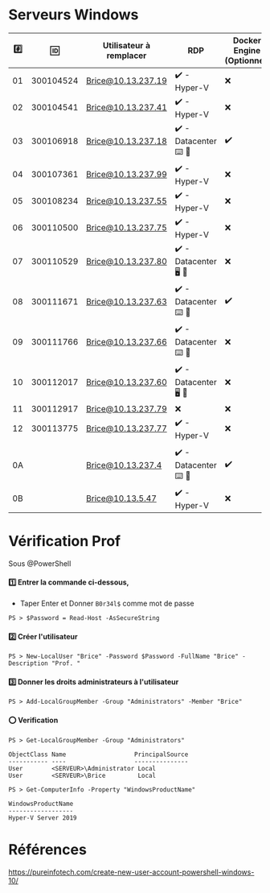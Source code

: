 # Serveurs Windows


|:hash:| :id:      | Utilisateur à remplacer | RDP                                                     | Docker Engine (Optionnel)    | 
|------|-----------|-------------------------|---------------------------------------------------------|------------------------------|
| 01   | 300104524 | Brice@10.13.237.19      |:heavy_check_mark: - Hyper-V                             |:x:                           |
| 02   | 300104541 | Brice@10.13.237.41      |:heavy_check_mark: - Hyper-V                             |:x:                           |
| 03   | 300106918 | Brice@10.13.237.18      |:heavy_check_mark: - Datacenter :keyboard: :key:         |:heavy_check_mark:            |
| 04   | 300107361 | Brice@10.13.237.99      |:heavy_check_mark: - Hyper-V                             |:x:                           |
| 05   | 300108234 | Brice@10.13.237.55      |:heavy_check_mark: - Hyper-V                             |:x:                           |
| 06   | 300110500 | Brice@10.13.237.75      |:heavy_check_mark: - Hyper-V                             |:x:                           |
| 07   | 300110529 | Brice@10.13.237.80      |:heavy_check_mark: - Datacenter :desktop_computer: :key: |:x:                           |
| 08   | 300111671 | Brice@10.13.237.63      |:heavy_check_mark: - Datacenter :keyboard: :key:         |:heavy_check_mark:            |
| 09   | 300111766 | Brice@10.13.237.66      |:heavy_check_mark: - Datacenter :keyboard: :key:         |:x:                           |
| 10   | 300112017 | Brice@10.13.237.60      |:heavy_check_mark: - Datacenter :desktop_computer: :key: |:x:                           |
| 11   | 300112917 | Brice@10.13.237.79      |:x:   |:x:                |
| 12   | 300113775 | Brice@10.13.237.77      |:heavy_check_mark: - Hyper-V                             |:x:                           |
|      |           |                         |                                                         |                              |
| 0A   |           | Brice@10.13.237.4       |:heavy_check_mark: - Datacenter :keyboard: :key:         |:heavy_check_mark:            |
| 0B   |           | Brice@10.13.5.47        |:heavy_check_mark: - Hyper-V                             |:x:                           |


# Vérification Prof

Sous @PowerShell

#### :one: Entrer la commande ci-dessous, 

* Taper Enter et Donner `B0r34l$` comme mot de passe

```
PS > $Password = Read-Host -AsSecureString 
```

#### :two: Créer l'utilisateur

```
PS > New-LocalUser "Brice" -Password $Password -FullName "Brice" -Description "Prof. "
```

#### :three: Donner les droits administrateurs à l'utilisateur

```
PS > Add-LocalGroupMember -Group "Administrators" -Member "Brice"
```

#### :o: Verification


```
PS > Get-LocalGroupMember -Group "Administrators"

ObjectClass Name                   PrincipalSource
----------- ----                   ---------------
User        <SERVEUR>\Administrator Local
User        <SERVEUR>\Brice         Local
```


```
PS > Get-ComputerInfo -Property "WindowsProductName"

WindowsProductName
------------------
Hyper-V Server 2019
```

# Références

https://pureinfotech.com/create-new-user-account-powershell-windows-10/
